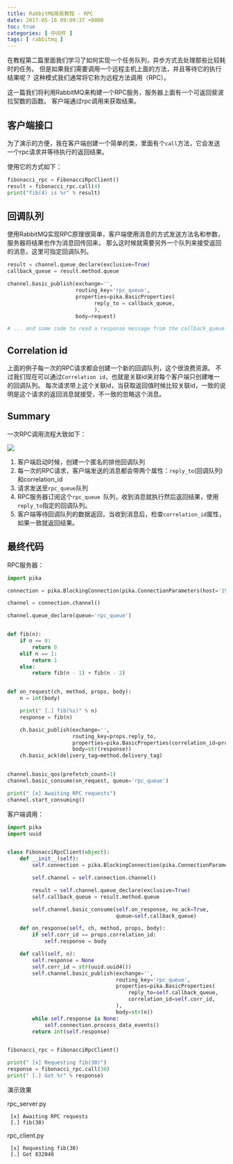 ```yaml
---
title: RabbitMQ简易教程 - RPC
date: 2017-05-16 09:09:37 +0800
toc: true
categories: [ 中间件 ]
tags: [ rabbitmq ]
---
```


在教程第二篇里面我们学习了如何实现一个任务队列，异步方式去处理那些比较耗时的任务。
但是如果我们需要调用一个远程主机上面的方法，并且等待它的执行结果呢？
这种模式我们通常将它称为远程方法调用（RPC）。

这一篇我们将利用RabbitMQ来构建一个RPC服务，服务器上面有一个可返回斐波拉契数的函数。
客户端通过rpc调用来获取结果。
<!-- more -->

## 客户端接口

为了演示的方便，我在客户端创建一个简单的类，里面有个`call`方法，它会发送一个rpc请求并等待执行的返回结果。

使用它的方式如下：

```python
fibonacci_rpc = FibonacciRpcClient()
result = fibonacci_rpc.call(4)
print("fib(4) is %r" % result)
```

## 回调队列

使用RabbitMQ实现RPC原理很简单，客户端使用消息的方式发送方法名和参数，服务器将结果也作为消息回传回来，
那么这时候就需要另外一个队列来接受返回的消息，这里可指定回调队列。

```python
result = channel.queue_declare(exclusive=True)
callback_queue = result.method.queue

channel.basic_publish(exchange='',
                      routing_key='rpc_queue',
                      properties=pika.BasicProperties(
                            reply_to = callback_queue,
                            ),
                      body=request)

# ... and some code to read a response message from the callback_queue ...
```

## Correlation id

上面的例子每一次的RPC请求都会创建一个新的回调队列，这个很浪费资源。
不过我们现在可以通过`Correlation id`，也就是关联id来对每个客户端只创建唯一的回调队列。
每次请求带上这个关联id，当获取返回值时候比较关联id，一致的说明是这个请求的返回消息就接受，不一致的忽略这个消息。

## Summary

一次RPC调用流程大致如下：

![](https://xnstatic-1253397658.file.myqcloud.com/rb08.png)

1. 客户端启动时候，创建一个匿名的排他回调队列
2. 每一次的RPC请求，客户端发送的消息都会带两个属性：`reply_to`(回调队列)和correlation_id
3. 请求发送至`rpc_queue`队列
4. RPC服务器订阅这个`rpc_queue `队列，收到消息就执行然后返回结果，使用`reply_to`指定的回调队列。
5. 客户端等待回调队列的数据返回，当收到消息后，检查`correlation_id`属性，如果一致就返回结果。

## 最终代码

RPC服务器：

```python rpc_server.py
import pika

connection = pika.BlockingConnection(pika.ConnectionParameters(host='192.168.217.161', port=5673))

channel = connection.channel()

channel.queue_declare(queue='rpc_queue')


def fib(n):
    if n == 0:
        return 0
    elif n == 1:
        return 1
    else:
        return fib(n - 1) + fib(n - 2)


def on_request(ch, method, props, body):
    n = int(body)

    print(" [.] fib(%s)" % n)
    response = fib(n)

    ch.basic_publish(exchange='',
                     routing_key=props.reply_to,
                     properties=pika.BasicProperties(correlation_id=props.correlation_id),
                     body=str(response))
    ch.basic_ack(delivery_tag=method.delivery_tag)


channel.basic_qos(prefetch_count=1)
channel.basic_consume(on_request, queue='rpc_queue')

print(" [x] Awaiting RPC requests")
channel.start_consuming()
```

客户端调用：

```python rpc_client.py
import pika
import uuid


class FibonacciRpcClient(object):
    def __init__(self):
        self.connection = pika.BlockingConnection(pika.ConnectionParameters(host='192.168.217.161', port=5673))

        self.channel = self.connection.channel()

        result = self.channel.queue_declare(exclusive=True)
        self.callback_queue = result.method.queue

        self.channel.basic_consume(self.on_response, no_ack=True,
                                   queue=self.callback_queue)

    def on_response(self, ch, method, props, body):
        if self.corr_id == props.correlation_id:
            self.response = body

    def call(self, n):
        self.response = None
        self.corr_id = str(uuid.uuid4())
        self.channel.basic_publish(exchange='',
                                   routing_key='rpc_queue',
                                   properties=pika.BasicProperties(
                                       reply_to=self.callback_queue,
                                       correlation_id=self.corr_id,
                                   ),
                                   body=str(n))
        while self.response is None:
            self.connection.process_data_events()
        return int(self.response)


fibonacci_rpc = FibonacciRpcClient()

print(" [x] Requesting fib(30)")
response = fibonacci_rpc.call(30)
print(" [.] Got %r" % response)
```

演示效果

rpc_server.py

```
 [x] Awaiting RPC requests
 [.] fib(30)
```

rpc_client.py

```
 [x] Requesting fib(30)
 [.] Got 832040
```

